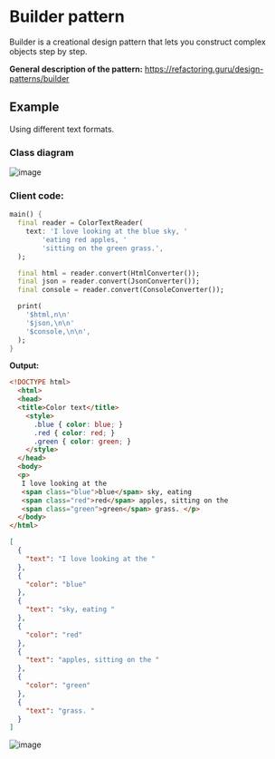 # Builder pattern
Builder is a creational design pattern that lets you construct complex objects step by step.

**General description of the pattern:**
https://refactoring.guru/design-patterns/builder

## Example 
Using different text formats. 

### Class diagram
![image](https://user-images.githubusercontent.com/8049534/152780645-4eed27fc-a483-432e-99b0-4a77f2adbd5d.png)

### Client code:
```dart
main() {
  final reader = ColorTextReader(
    text: 'I love looking at the blue sky, '
        'eating red apples, '
        'sitting on the green grass.',
  );

  final html = reader.convert(HtmlConverter());
  final json = reader.convert(JsonConverter());
  final console = reader.convert(ConsoleConverter());

  print(
    '$html,n\n'
    '$json,\n\n'
    '$console,\n\n',
  );
}
```

**Output:**
```html
<!DOCTYPE html>
  <html>
  <head>
  <title>Color text</title>
    <style>
      .blue { color: blue; }
      .red { color: red; }
      .green { color: green; }
    </style>
  </head>
  <body>
  <p>
   I love looking at the
   <span class="blue">blue</span> sky, eating
   <span class="red">red</span> apples, sitting on the
   <span class="green">green</span> grass. </p>
  </body>
</html>
```
```json
[
  {
    "text": "I love looking at the "
  },
  {
    "color": "blue"
  },
  {
    "text": "sky, eating "
  },
  {
    "color": "red"
  },
  {
    "text": "apples, sitting on the "
  },
  {
    "color": "green"
  },
  {
    "text": "grass. "
  }
]
```
![image](https://user-images.githubusercontent.com/8049534/150763802-9d21f8b7-011d-4ff5-bb53-5d8a3d6d1d4c.png)

